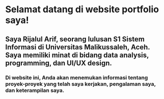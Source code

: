 # Selamat datang di website portfolio saya!

## Saya Rijalul Arif, seorang lulusan S1 Sistem Informasi di Universitas Malikussaleh, Aceh. Saya memiliki minat di bidang data analysis, programming, dan UI/UX design.

### Di website ini, Anda akan menemukan informasi tentang proyek-proyek yang telah saya kerjakan, pengalaman saya, dan keterampilan saya.
